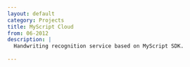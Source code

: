 ```yaml
---
layout: default
category: Projects
title: MyScript Cloud
from: 06-2012
description: |
  Handwriting recognition service based on MyScript SDK.
  
---
```

